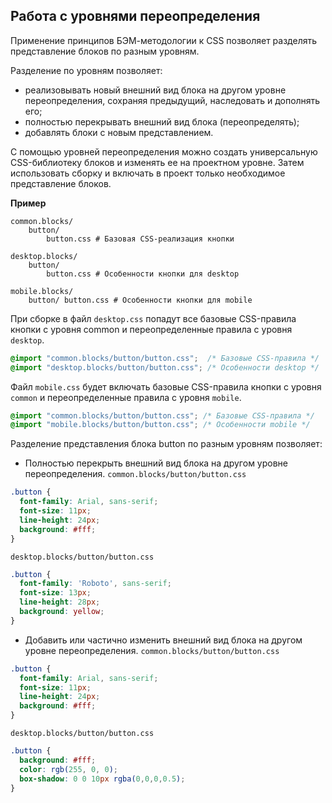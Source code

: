## Работа с уровнями переопределения

Применение принципов БЭМ-методологии к CSS позволяет разделять представление блоков по разным уровням. 

Разделение по уровням позволяет:

* реализовывать новый внешний вид блока на другом уровне переопределения, сохраняя предыдущий, наследовать и дополнять его;
* полностью перекрывать внешний вид блока (переопределять);
* добавлять блоки с новым представлением.

С помощью уровней переопределения можно создать универсальную CSS-библиотеку блоков и изменять ее на проектном уровне. Затем использовать сборку и включать в проект только необходимое представление блоков.

<strong>Пример</strong> 

```
common.blocks/ 
    button/ 
        button.css # Базовая CSS-реализация кнопки 

desktop.blocks/ 
    button/ 
        button.css # Особенности кнопки для desktop 
        
mobile.blocks/ 
    button/ button.css # Особенности кнопки для mobile 
```
   
При сборке в файл `desktop.css` попадут все базовые CSS-правила кнопки с уровня common и переопределенные правила с уровня `desktop`. 

```css
@import "common.blocks/button/button.css";  /* Базовые CSS-правила */ 
@import "desktop.blocks/button/button.css"; /* Особенности desktop */ 
```

Файл `mobile.css` будет включать базовые CSS-правила кнопки с уровня `common` и переопределенные правила с уровня `mobile`. 

```css
@import "common.blocks/button/button.css"; /* Базовые CSS-правила */ 
@import "mobile.blocks/button/button.css"; /* Особенности mobile */ 
```

Разделение представления блока button по разным уровням позволяет:

* Полностью перекрыть внешний вид блока на другом уровне переопределения. 
`common.blocks/button/button.css`

```css
.button { 
  font-family: Arial, sans-serif; 
  font-size: 11px; 
  line-height: 24px; 
  background: #fff; 
} 
```

`desktop.blocks/button/button.css` 

```css
.button { 
  font-family: 'Roboto', sans-serif; 
  font-size: 13px; 
  line-height: 28px; 
  background: yellow; 
}
```

* Добавить или частично изменить внешний вид блока на другом уровне переопределения. 
`common.blocks/button/button.css`

```css
.button { 
  font-family: Arial, sans-serif; 
  font-size: 11px; 
  line-height: 24px; 
  background: #fff; 
} 
```

`desktop.blocks/button/button.css` 

```css
.button { 
  background: #fff; 
  color: rgb(255, 0, 0); 
  box-shadow: 0 0 10px rgba(0,0,0,0.5); 
}
```